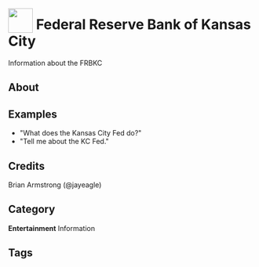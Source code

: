 # <img src='https://rawgithub.com/FortAwesome/Font-Awesome/master/advanced-options/raw-svg/solid/university.svg' card_color='#3A5564' width='50' height='50' style='vertical-align:bottom'/> Federal Reserve Bank of Kansas City
Information about the FRBKC

## About 


## Examples 
* "What does the Kansas City Fed do?"
* "Tell me about the KC Fed."

## Credits 
Brian Armstrong (@jayeagle)

## Category
**Entertainment**
Information

## Tags
